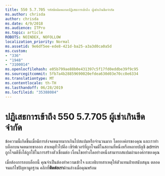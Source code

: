 ```yaml
---
title: 550 5.7.705 รหัสข้อผิดพลาดปฏิเสธการเข้าถึง ผู้เช่าเกินขีดจำกัด
ms.author: chrisda
author: chrisda
ms.date: 4/9/2018
ms.audience: ITPro
ms.topic: article
ROBOTS: NOINDEX, NOFOLLOW
localization_priority: Normal
ms.assetid: 9e6df5ee-ede8-421d-ba25-a3a3d0ca0a5d
ms.custom:
- "336"
- "1948"
- "3100014"
ms.openlocfilehash: e05b799ae88b0e431397c5f17fd0eddbe39f9c95
ms.sourcegitcommit: 5fb7a4b28859690020efdea630d03e70cc0e6334
ms.translationtype: MT
ms.contentlocale: th-TH
ms.lasthandoff: 06/28/2019
ms.locfileid: "35388084"
---
```

# <a name="550-57705-access-denied-tenant-has-exceeded-threshold"></a>ปฏิเสธการเข้าถึง 550 5.7.705 ผู้เช่าเกินขีดจำกัด

ข้อความนี้เกิดขึ้นเมื่อมีการส่งจดหมายมากเกินไปสแปมหรือจำนวนมาก โดยองค์กรของคุณ และเราทำบล็อกบนจดหมายขาออก
สาเหตุทั่วไปคือ เซิร์ฟเวอร์ที่ถูกโจมตีในสถานที่หนึ่งหรือหลายบัญชี admin ถูกโจมตีซึ่งได้ถูกใช้ในการสร้างตัวเชื่อมต่อ เงื่อนไขอย่างใดอย่างหนึ่งสามารถสแปมผ่านองค์กรของคุณ

เมื่อต้องการลบบล็อกนี้ คุณจำเป็นต้องทำความเข้าใจ และอธิบายสาเหตุให้ตัวแทนฝ่ายสนับสนุน ตลอดจนแก้ไขปัญหามูลฐาน
คลิกที่**ติดต่อเรา**ด้านล่างเมื่อคุณพร้อม
